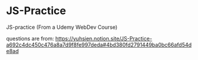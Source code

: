# JS-Practice
JS-practice  (From a Udemy WebDev Course)

questions are from: https://yuhsien.notion.site/JS-Practice-a692c4dc450c476a8a7d9f8fe997deda#4bd380fd2791449ba0bc66afd54de8ad
